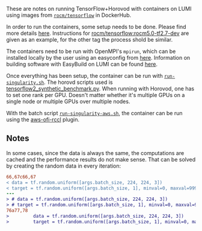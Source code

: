 These are notes on running TensorFlow+Horovod with containers on LUMI using images from [`rocm/tensorflow`](https://hub.docker.com/r/rocm/tensorflow) in DockerHub.

In order to run the containers, some setup needs to be done. Please find more details [here](setup-tensorflow_rocm5.0-tf2.7-dev.md). Instructions for [rocm/tensorflow:rocm5.0-tf2.7-dev](https://hub.docker.com/layers/tensorflow/rocm/tensorflow/rocm5.0-tf2.7-dev/images/sha256-664fbd3e38234f5b4419aa54b2b81664495ed0a9715465678f2bc14ea4b7ae16) are given as an example, for the other tag the process shold be similar.

The containers need to be run with OpenMPI's `mpirun`, which can be installed locally by the user using an easyconfig from
[here](https://github.com/Lumi-supercomputer/LUMI-EasyBuild-contrib/blob/main/easybuild/easyconfigs/o/OpenMPI/).
Information on building software with EasyBuild on LUMI can be found [here](https://docs.lumi-supercomputer.eu/software/installing/easybuild/).

Once everything has been setup, the container can be run with [`run-singularity.sh`](run-singularity.sh). The horovd scripts used is
[tensorflow2_synthetic_benchmark.py](https://raw.githubusercontent.com/horovod/horovod/v0.24.2/examples/tensorflow2/tensorflow2_synthetic_benchmark.py).
When running with Horovod, one has to set one rank per GPU. Doesn't matter whether it's multiple GPUs on a single node
or multiple GPUs over multiple nodes.

With the batch script [`run-singularity-aws.sh`](run-singularity-aws.sh), the container can be run using the
[aws-ofi-rccl](https://github.com/ROCmSoftwarePlatform/aws-ofi-rccl) plugin.

## Notes
In some cases, since the data is always the same, the computations are cached and the performance results do not make
sense. That can be solved by creating the random data in every iteration:
```patch
66,67c66,67
< data = tf.random.uniform([args.batch_size, 224, 224, 3])
< target = tf.random.uniform([args.batch_size, 1], minval=0, maxval=999, dtype=tf.int64)
---
> # data = tf.random.uniform([args.batch_size, 224, 224, 3])
> # target = tf.random.uniform([args.batch_size, 1], minval=0, maxval=999, dtype=tf.int64)
76a77,78
>         data = tf.random.uniform([args.batch_size, 224, 224, 3])
>         target = tf.random.uniform([args.batch_size, 1], minval=0, maxval=999, dtype=tf.int64)```
```
